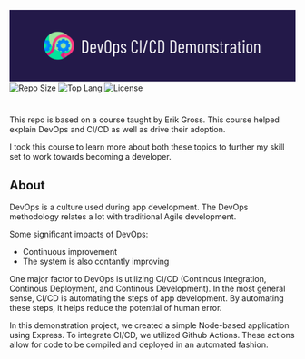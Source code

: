 ![Banner](https://github.com/cmershon2/erikdemo/blob/main/public/images/github-banner.png)
![Repo Size](https://img.shields.io/github/repo-size/cmershon2/erikdemo) ![Top Lang](https://img.shields.io/github/languages/top/cmershon2/erikdemo) ![License](https://img.shields.io/github/license/cmershon2/erikdemo)
# 
This repo is based on a course taught by Erik Gross. This course helped explain DevOps and CI/CD as well as drive their adoption.

I took this course to learn more about both these topics to further my skill set to work towards becoming a developer.

## About
DevOps is a culture used during app development. The DevOps methodology relates a lot with traditional Agile development.

Some significant impacts of DevOps:
- Continuous improvement
- The system is also contantly improving

One major factor to DevOps is utilizing CI/CD (Continous Integration, Continous Deployment, and Continous Development). In the most general sense, CI/CD is automating the steps of app development. By automating these steps, it helps reduce the potential of human error.

In this demonstration project, we created a simple Node-based application using Express. To integrate CI/CD, we utilized Github Actions. These actions allow for code to be compiled and deployed in an automated fashion.
